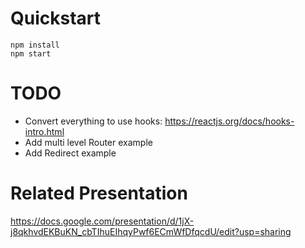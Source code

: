 # Quickstart

```
npm install
npm start
```

# TODO

- Convert everything to use hooks: https://reactjs.org/docs/hooks-intro.html
- Add multi level Router example
- Add Redirect example

# Related Presentation

https://docs.google.com/presentation/d/1jX-j8qkhvdEKBuKN_cbTIhuEIhqyPwf6ECmWfDfqcdU/edit?usp=sharing
